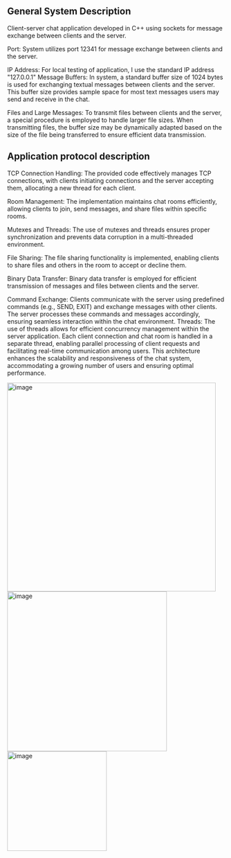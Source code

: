 ## General System Description

Client-server chat application developed in C++ using sockets for message exchange between clients and the server.

Port: System utilizes port 12341 for message exchange between clients and the server.

IP Address: For local testing of application, I use the standard IP address "127.0.0.1"
Message Buffers: In system, a standard buffer size of 1024 bytes is used for exchanging textual messages between clients and the server. This buffer size provides sample space for most text messages users may send and receive in the chat.

Files and Large Messages: To transmit files between clients and the server, a special procedure is employed to handle larger file sizes. When transmitting files, the buffer size may be dynamically adapted based on the size of the file being transferred to ensure efficient data transmission.

## Application protocol description
TCP Connection Handling: The provided code effectively manages TCP connections, with clients initiating connections and the server accepting them, allocating a new thread for each client.

Room Management: The implementation maintains chat rooms efficiently, allowing clients to join, send messages, and share files within specific rooms.

Mutexes and Threads: The use of mutexes and threads ensures proper synchronization and prevents data corruption in a multi-threaded environment.

File Sharing: The file sharing functionality is implemented, enabling clients to share files and others in the room to accept or decline them.

Binary Data Transfer: Binary data transfer is employed for efficient transmission of messages and files between clients and the server.

Command Exchange: Clients communicate with the server using predefined commands (e.g., SEND, EXIT) and exchange messages with other clients. The server processes these commands and messages accordingly, ensuring seamless 
interaction within the chat environment.
Threads: The use of threads allows for efficient concurrency management within the server application. Each client connection and chat room is handled in a separate thread, enabling parallel processing of client requests and facilitating real-time communication among users. This architecture enhances the scalability and responsiveness of the chat system, accommodating a growing number of users and ensuring optimal performance.






<img width="482" alt="image" src="https://github.com/KristinaRiabova/Chat_application/assets/103763577/db8bb936-f690-4d36-8717-0ea6115bc580">








<img width="369" alt="image" src="https://github.com/KristinaRiabova/Chat_application/assets/103763577/37d2d97c-8812-43ea-b9db-f631d03b2434">








<img width="230" alt="image" src="https://github.com/KristinaRiabova/Chat_application/assets/103763577/db271fb5-dfba-4fb9-87b4-6c49617b692f">
